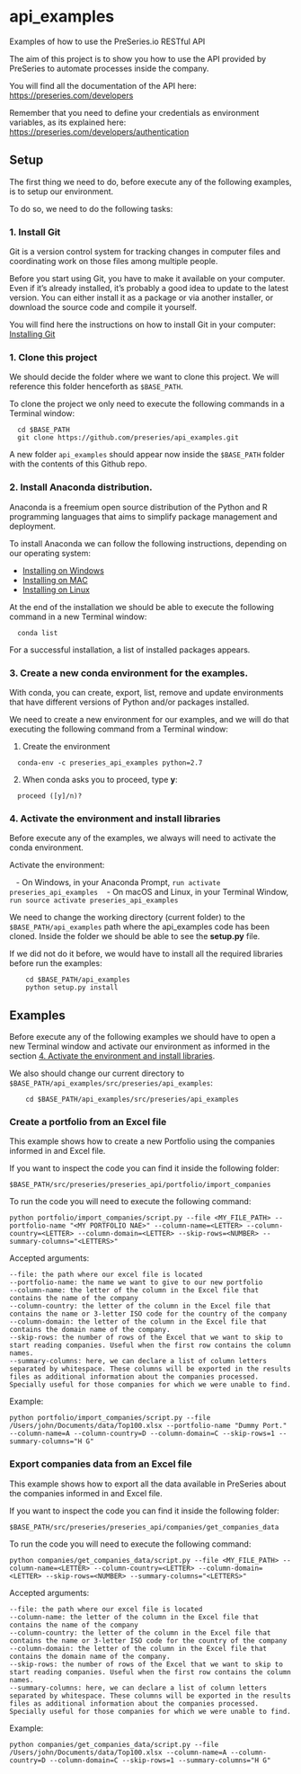 # api_examples

Examples of how to use the PreSeries.io RESTful API

The aim of this project is to show you how to use the API provided by PreSeries to automate processes inside the company.

You will find all the documentation of the API here: https://preseries.com/developers

Remember that you need to define your credentials as environment variables, as its explained here: https://preseries.com/developers/authentication


## Setup

The first thing we need to do, before execute any of the following examples, is to setup our environment.

To do so, we need to do the following tasks:

### 1. Install Git

Git is a version control system for tracking changes in computer files and coordinating work on those files among multiple people.

Before you start using Git, you have to make it available on your computer. Even if it’s already installed, it’s probably a good idea to update to the latest version. You can either install it as a package or via another installer, or download the source code and compile it yourself.

You will find here the instructions on how to install Git in your computer: [Installing Git](https://git-scm.com/book/en/v2/Getting-Started-Installing-Git)


### 1. Clone this project

We should decide the folder where we want to clone this project. We will reference this folder henceforth as ```$BASE_PATH```.

To clone the project we only need to execute the following commands in a Terminal window:

  
```{bash}
  cd $BASE_PATH
  git clone https://github.com/preseries/api_examples.git
```

A new folder ```api_examples``` should appear now inside the ```$BASE_PATH``` folder with the contents of this Github repo.

### 2. Install Anaconda distribution. 

Anaconda is a freemium open source distribution of the Python and R programming languages that aims to simplify package management and deployment.
  
To install Anaconda we can follow the following instructions, depending on our operating system:
  
  - [Installing on Windows](https://conda.io/docs/user-guide/install/windows.html)
  - [Installing on MAC](https://conda.io/docs/user-guide/install/macos.html)
  - [Installing on Linux](https://conda.io/docs/user-guide/install/linux.html)
  
At the end of the installation we should be able to execute the following command in a new Terminal window:
  
```{bash}
  conda list
```

For a successful installation, a list of installed packages appears.
  
### 3. Create a new conda environment for the examples.

With conda, you can create, export, list, remove and update environments that have different versions of Python and/or packages installed.

We need to create a new environment for our examples, and we will do that executing the following command from a Terminal window:


1. Create the environment

  ```{bash}
    conda-env -c preseries_api_examples python=2.7
  ```
2. When conda asks you to proceed, type __y__:

  ```{bash}
    proceed ([y]/n)?
  ```
  
### 4. Activate the environment and install libraries
 
Before execute any of the examples, we always will need to activate the conda environment. 

Activate the environment:

    - On Windows, in your Anaconda Prompt, ```run activate preseries_api_examples```
    - On macOS and Linux, in your Terminal Window, ```run source activate preseries_api_examples```

We need to change the working directory (current folder) to the ```$BASE_PATH/api_examples``` path where the api_examples code has been cloned. Inside the folder we should be able to see the __setup.py__ file.

If we did not do it before, we would have to install all the required libraries before run the examples:

  ```{bash}
      cd $BASE_PATH/api_examples
      python setup.py install
  ```


## Examples

Before execute any of the following examples we should have to open a new Terminal window and activate our environment as informed in the section [4. Activate the environment and install libraries](#4-activate-the-environment-and-install-libraries).

We also should change our current directory to ```$BASE_PATH/api_examples/src/preseries/api_examples```:

  ```{bash}
      cd $BASE_PATH/api_examples/src/preseries/api_examples
  ```
  
### Create a portfolio from an Excel file

This example shows how to create a new Portfolio using the companies informed in and Excel file. 

If you want to inspect the code you can find it inside the following folder:

```{bash}
$BASE_PATH/src/preseries/preseries_api/portfolio/import_companies
```

To run the code you will need to execute the following command:

```{bash}
python portfolio/import_companies/script.py --file <MY_FILE_PATH> --portfolio-name "<MY PORTFOLIO NAE>" --column-name=<LETTER> --column-country=<LETTER> --column-domain=<LETTER> --skip-rows=<NUMBER> --summary-columns="<LETTERS>"
```

Accepted arguments:

    --file: the path where our excel file is located
    --portfolio-name: the name we want to give to our new portfolio
    --column-name: the letter of the column in the Excel file that contains the name of the company
    --column-country: the letter of the column in the Excel file that contains the name or 3-letter ISO code for the country of the company
    --column-domain: the letter of the column in the Excel file that contains the domain name of the company.
    --skip-rows: the number of rows of the Excel that we want to skip to start reading companies. Useful when the first row contains the column names.
    --summary-columns: here, we can declare a list of column letters separated by whitespace. These columns will be exported in the results files as additional information about the companies processed. Specially useful for those companies for which we were unable to find.

Example:

```{bash}
python portfolio/import_companies/script.py --file /Users/john/Documents/data/Top100.xlsx --portfolio-name "Dummy Port." --column-name=A --column-country=D --column-domain=C --skip-rows=1 --summary-columns="H G"
```

### Export companies data from an Excel file

This example shows how to export all the data available in PreSeries about the companies informed in and Excel file. 

If you want to inspect the code you can find it inside the following folder:

```{bash}
$BASE_PATH/src/preseries/preseries_api/companies/get_companies_data
```

To run the code you will need to execute the following command:

```{bash}
python companies/get_companies_data/script.py --file <MY_FILE_PATH> --column-name=<LETTER> --column-country=<LETTER> --column-domain=<LETTER> --skip-rows=<NUMBER> --summary-columns="<LETTERS>"
```

Accepted arguments:

    --file: the path where our excel file is located
    --column-name: the letter of the column in the Excel file that contains the name of the company
    --column-country: the letter of the column in the Excel file that contains the name or 3-letter ISO code for the country of the company
    --column-domain: the letter of the column in the Excel file that contains the domain name of the company.
    --skip-rows: the number of rows of the Excel that we want to skip to start reading companies. Useful when the first row contains the column names.
    --summary-columns: here, we can declare a list of column letters separated by whitespace. These columns will be exported in the results files as additional information about the companies processed. Specially useful for those companies for which we were unable to find.

Example:

```{bash}
python companies/get_companies_data/script.py --file /Users/john/Documents/data/Top100.xlsx --column-name=A --column-country=D --column-domain=C --skip-rows=1 --summary-columns="H G"
```
